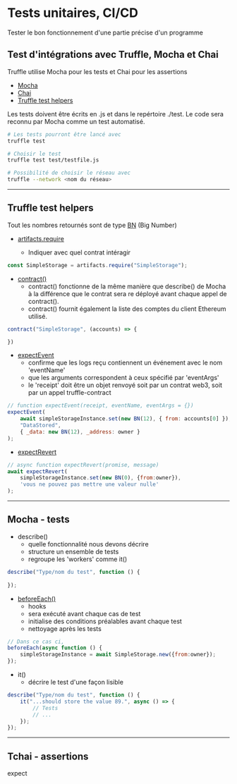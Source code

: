 # Tests unitaires, CI/CD
Tester le bon fonctionnement d'une partie précise d'un programme

## Test d'intégrations avec Truffle, Mocha et Chai
Truffle utilise Mocha pour les tests et Chai pour les assertions
- [Mocha](https://mochajs.org/api/)
- [Chai](https://www.chaijs.com/api/)
- [Truffle test helpers](https://docs.openzeppelin.com/test-helpers/0.5/api)

Les tests doivent être écrits en .js et dans le repértoire ./test.
Le code sera reconnu par Mocha comme un test automatisé.

```bash
# Les tests pourront être lancé avec
truffle test

# Choisir le test
truffle test test/testfile.js

# Possibilité de choisir le réseau avec
truffle --network <nom du réseau>
```

---

## Truffle test helpers
Tout les nombres retournés sont de type [BN](https://github.com/indutny/bn.js) (Big Number)
- [artifacts.require](https://trufflesuite.com/docs/truffle/getting-started/running-migrations/#artifactsrequire)

  - Indiquer avec quel contrat intéragir
```js
const SimpleStorage = artifacts.require("SimpleStorage");
```

- [contract()](https://trufflesuite.com/docs/truffle/testing/writing-tests-in-javascript/#use-contract-instead-of-describe)
  - contract() fonctionne de la même manière que describe() de Mocha à la différence que le contrat sera re déployé avant chaque appel de contract().
  - contract() fournit également la liste des comptes du client Ethereum utilisé.

```js
contract("SimpleStorage", (accounts) => {

})
```

- [expectEvent](https://docs.openzeppelin.com/test-helpers/0.5/api#expect-event)
  - confirme que les logs reçu contiennent un événement avec le nom 'eventName'
  - que les arguments correspondent à ceux spécifié par 'eventArgs'
  - le 'receipt' doit être un objet renvoyé soit par un contrat web3, soit par un appel truffle-contract

```js
// function expectEvent(receipt, eventName, eventArgs = {})
expectEvent(
    await simpleStorageInstance.set(new BN(12), { from: accounts[0] }), 
    "DataStored", 
    { _data: new BN(12), _address: owner }
);

```  

- [expectRevert](https://docs.openzeppelin.com/test-helpers/0.5/api#expect-revert)
```js
// async function expectRevert(promise, message)
await expectRevert(
    simpleStorageInstance.set(new BN(0), {from:owner}), 
    'vous ne pouvez pas mettre une valeur nulle'
);

```  

---

## Mocha - tests

- describe()
  - quelle fonctionnalité nous devons décrire
  - structure un ensemble de tests
  - regroupe les 'workers' comme it()

```js
describe("Type/nom du test", function () {
        
});
```

- [beforeEach()](https://mochajs.org/#hooks)
  - hooks 
  - sera exécuté avant chaque cas de test
  - initialise des conditions préalables avant chaque test
  - nettoyage après les tests
  
```js
// Dans ce cas ci, 
beforeEach(async function () {
    simpleStorageInstance = await SimpleStorage.new({from:owner});
});

```

- it()
  - décrire le test d'une façon lisible

```js
describe("Type/nom du test", function () {
    it("...should store the value 89.", async () => {
        // Tests
        // ...
    });
});
```

---

## Tchai - assertions
expect



```js

```